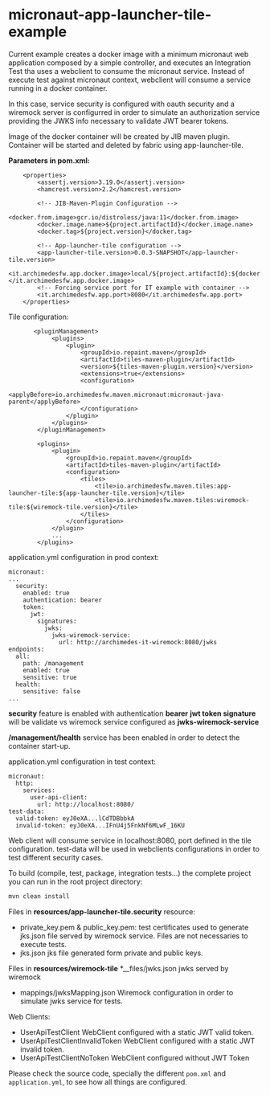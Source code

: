 # micronaut-app-launcher-tile-example

Current example creates a docker image with a minimum micronaut web application composed by a simple controller, and executes an Integration Test tha uses a webclient to consume the micronaut service. Instead of execute test against micronaut context, webclient will consume a service running in a docker container.

In this case, service security is configured with oauth security and a wiremock server is configurred in order to simulate an authorization service  providing the JWKS info necessary to validate JWT bearer tokens.

Image of the docker container will be created by JIB maven plugin.
Container will be started and deleted by fabric using app-launcher-tile.

**Parameters in pom.xml:**
```
    <properties>
        <assertj.version>3.19.0</assertj.version>
        <hamcrest.version>2.2</hamcrest.version>

        <!-- JIB-Maven-Plugin Configuration -->
        <docker.from.image>gcr.io/distroless/java:11</docker.from.image>
        <docker.image.name>${project.artifactId}</docker.image.name>
        <docker.tag>${project.version}</docker.tag>

        <!-- App-launcher-tile configuration -->
        <app-launcher-tile.version>0.0.3-SNAPSHOT</app-launcher-tile.version>
        <it.archimedesfw.app.docker.image>local/${project.artifactId}:${docker.tag}</it.archimedesfw.app.docker.image>
        <!-- Forcing service port for IT example with container -->
        <it.archimedesfw.app.port>8080</it.archimedesfw.app.port>
    </properties>
```
Tile configuration:

```
       <pluginManagement>
            <plugins>
                <plugin>
                    <groupId>io.repaint.maven</groupId>
                    <artifactId>tiles-maven-plugin</artifactId>
                    <version>${tiles-maven-plugin.version}</version>
                    <extensions>true</extensions>
                    <configuration>
                        <applyBefore>io.archimedesfw.maven.micronaut:micronaut-java-parent</applyBefore>
                    </configuration>
                </plugin>
            </plugins>
        </pluginManagement>

        <plugins>
            <plugin>
                <groupId>io.repaint.maven</groupId>
                <artifactId>tiles-maven-plugin</artifactId>
                <configuration>
                    <tiles>
                        <tile>io.archimedesfw.maven.tiles:app-launcher-tile:${app-launcher-tile.version}</tile>
                        <tile>io.archimedesfw.maven.tiles:wiremock-tile:${wiremock-tile.version}</tile>
                    </tiles>
                </configuration>
            </plugin>
            ...
        </plugins>
```

application.yml configuration in prod context:
```
micronaut:
...
  security:
    enabled: true
    authentication: bearer
    token:
      jwt:
        signatures:
          jwks:
            jwks-wiremock-service:
              url: http://archimedes-it-wiremock:8080/jwks
endpoints:
  all:
    path: /management
    enabled: true
    sensitive: true
  health:
    sensitive: false
...
```
**security** feature is enabled with authentication **bearer**
**jwt token signature** will be validate vs wiremock service configured as **jwks-wiremock-service**

**/management/health** service has been enabled in order to detect the container start-up.

application.yml configuration in test context:
```
micronaut:
  http:
    services:
      user-api-client:
        url: http://localhost:8080/
test-data:
  valid-token: eyJ0eXA...lCdTDBbbkA
  invalid-token: eyJ0eXA...IFnU4j5FnkNf6MLwF_16KU
```
Web client will consume service in localhost:8080, port defined in the tile configuration.
test-data will be used in webclients configurations in order to test different security cases.

 
To build (compile, test, package, integration tests...) the complete project you can run in the root project directory:

 ```bash
mvn clean install
```

Files in **resources/app-launcher-tile.security** resource:
* private_key.pem & public_key.pem: test certificates used to generate jks.json file served by wiremock service. Files are not necessaries to execute tests.
* jks.json jks file generated form private and public keys.

Files in **resources/wiremock-tile**
*__files/jwks.json jwks served by wiremock
* mappings/jwksMapping.json Wiremock configuration in order to simulate jwks service for tests.


Web Clients:
* UserApiTestClient WebClient configured with a static JWT valid token.
* UserApiTestClientInvalidToken WebClient configured with a static JWT invalid token.
* UserApiTestClientNoToken WebClient configured without JWT Token
 

Please check the source code, specially the different `pom.xml` and `application.yml`, to see how all things are configured.